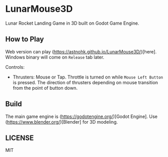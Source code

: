 # LunarMouse3D
Lunar Rocket Landing Game in 3D built on Godot Game Engine.


## How to Play
Web version can play (https://astnohk.github.io/LunarMouse3D/)[here].
Windows binary will come on `Release` tab later.

Controls:
* Thrusters: Mouse or Tap. Throttle is turned on while `Mouse Left Button` is pressed. The direction of thrusters depending on mouse transition from the point of button down.

## Build
The main game engine is (https://godotengine.org/)[Godot Engine].
Use (https://www.blender.org/)[Blender] for 3D modeling.

## LICENSE
MIT

